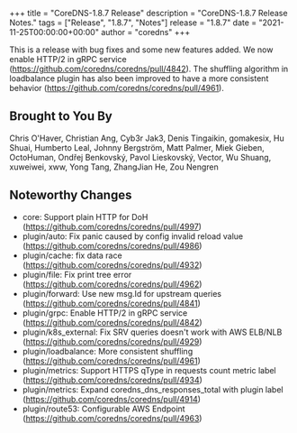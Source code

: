 +++
title = "CoreDNS-1.8.7 Release"
description = "CoreDNS-1.8.7 Release Notes."
tags = ["Release", "1.8.7", "Notes"]
release = "1.8.7"
date = "2021-11-25T00:00:00+00:00"
author = "coredns"
+++

This is a release with bug fixes and some new features added. We now enable HTTP/2 in
gRPC service (https://github.com/coredns/coredns/pull/4842). The shuffling algorithm
in loadbalance plugin has also been improved to have a more consistent
behavior (https://github.com/coredns/coredns/pull/4961).

## Brought to You By

Chris O'Haver,
Christian Ang,
Cyb3r Jak3,
Denis Tingaikin,
gomakesix,
Hu Shuai,
Humberto Leal,
Johnny Bergström,
Matt Palmer,
Miek Gieben,
OctoHuman,
Ondřej Benkovský,
Pavol Lieskovský,
Vector,
Wu Shuang,
xuweiwei,
xww,
Yong Tang,
ZhangJian He,
Zou Nengren

## Noteworthy Changes

* core: Support plain HTTP for DoH (https://github.com/coredns/coredns/pull/4997)
* plugin/auto: Fix panic caused by config invalid reload value (https://github.com/coredns/coredns/pull/4986)
* plugin/cache: fix data race (https://github.com/coredns/coredns/pull/4932)
* plugin/file: Fix print tree error (https://github.com/coredns/coredns/pull/4962)
* plugin/forward: Use new msg.Id for upstream queries (https://github.com/coredns/coredns/pull/4841)
* plugin/grpc: Enable HTTP/2 in gRPC service (https://github.com/coredns/coredns/pull/4842)
* plugin/k8s_external: Fix SRV queries doesn't work with AWS ELB/NLB (https://github.com/coredns/coredns/pull/4929)
* plugin/loadbalance: More consistent shuffling (https://github.com/coredns/coredns/pull/4961)
* plugin/metrics: Support HTTPS qType in requests count metric label (https://github.com/coredns/coredns/pull/4934)
* plugin/metrics: Expand coredns_dns_responses_total with plugin label (https://github.com/coredns/coredns/pull/4914)
* plugin/route53: Configurable AWS Endpoint (https://github.com/coredns/coredns/pull/4963)
